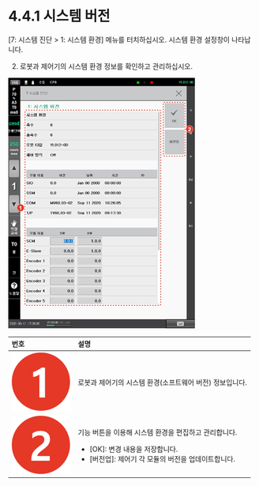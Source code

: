 # 4.4.1 시스템 버전

\[7: 시스템 진단 &gt; 1: 시스템 환경\] 메뉴를 터치하십시오. 시스템 환경 설정창이 나타납니다.

2.	로봇과 제어기의 시스템 환경 정보를 확인하고 관리하십시오.

![](../../../.gitbook/assets/image%20%28139%29.png)

<table>
  <thead>
    <tr>
      <th style="text-align:left">&#xBC88;&#xD638;</th>
      <th style="text-align:left">&#xC124;&#xBA85;</th>
    </tr>
  </thead>
  <tbody>
    <tr>
      <td style="text-align:left">
        <img src="../../../.gitbook/assets/c1.png" alt/>
      </td>
      <td style="text-align:left">&#xB85C;&#xBD07;&#xACFC; &#xC81C;&#xC5B4;&#xAE30;&#xC758; &#xC2DC;&#xC2A4;&#xD15C;
        &#xD658;&#xACBD;(&#xC18C;&#xD504;&#xD2B8;&#xC6E8;&#xC5B4; &#xBC84;&#xC804;)
        &#xC815;&#xBCF4;&#xC785;&#xB2C8;&#xB2E4;.</td>
    </tr>
    <tr>
      <td style="text-align:left">
        <img src="../../../.gitbook/assets/c2.png" alt/>
      </td>
      <td style="text-align:left">
        <p>&#xAE30;&#xB2A5; &#xBC84;&#xD2BC;&#xC744; &#xC774;&#xC6A9;&#xD574; &#xC2DC;&#xC2A4;&#xD15C;
          &#xD658;&#xACBD;&#xC744; &#xD3B8;&#xC9D1;&#xD558;&#xACE0; &#xAD00;&#xB9AC;&#xD569;&#xB2C8;&#xB2E4;.</p>
        <ul>
          <li>[OK]: &#xBCC0;&#xACBD; &#xB0B4;&#xC6A9;&#xC744; &#xC800;&#xC7A5;&#xD569;&#xB2C8;&#xB2E4;.</li>
          <li>[&#xBC84;&#xC804;&#xC5C5;]: &#xC81C;&#xC5B4;&#xAE30; &#xAC01; &#xBAA8;&#xB4C8;&#xC758;
            &#xBC84;&#xC804;&#xC744; &#xC5C5;&#xB370;&#xC774;&#xD2B8;&#xD569;&#xB2C8;&#xB2E4;.</li>
        </ul>
      </td>
    </tr>
  </tbody>
</table>

